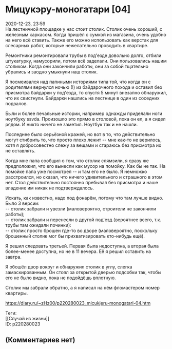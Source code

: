Мицукэру-моногатари [04]
========================

  
2020-12-23, 23:59  
 На лестничной площадке у нас стоит столик. Столик очень хороший, с железным каркасом. Когда пришёл с сумкой из магазина, очень удобно на него всё ставить. Также его можно использовать как верстак для слесарных работ, которые нежелательно проводить в квартире.   
   
 Ремонтники ремонтировали трубы в под'езде довольно долго, отбили штукатурку, намусорили, потом всё заделали. Они пользовались нашим столиком. Когда они закончили работы, они за собой тщательно убрались и заодно умыкнули наш столик.   
   
 Я посмеивался над папиными историями типа той, что когда он с родителями вернулся ночью (!) из байдарочного похода и оставил без присмотра байдарки у под'езда, то спустя 5 минут внезапно обнаружил, что их свистнули. Байдарки нашлись на лестнице в один из соседних подвалов.   
   
 Были и более печальные истории, например однажды приделали ноги ноутбуку ssvda. Произошло это прямо в столовой, пока он ел, а я сидел рядом. И никто ничего не заметил. Ноутбук так и не нашли.   
   
 Последнее было серьёзной кражей, но вот в то, что действительно могут стибрить то, что просто плохо лежит -- мне как-то не верилось, хотя я добросовестно слежу за вещами и стараюсь без присмотра их не оставлять.   
   
 Когда мне папа сообщил о том, что столик слямзили, я сразу же предположил, что его вынесли как мусор на помойку. Как бы не так. На помойке папа уже посмотрел -- и там его не было. Я немножко расстроился, но сказал, что ничего удивительного и страшного в этом нет. Стол действительно постоянно пребывал без присмотра и наше владение им никак не подтверждалось.   
   
 Искать, как известно, надо под фонарём, потому что там лучше видно. Было 3 версии:   
 -- столик забрали и увезли (маловероятно, строители не закончили работы);   
 -- столик забрали и перенесли в другой под'езд (вероятнее всего, т.к. трубы там ожидали починки):   
 -- столик просто брошен где-то во дворе (маловероятно, поскольку брошенный столик мог бы прихватизировать кто-нибудь ещё).   
   
 Я решил следовать третьей. Первая была недоступна, а вторая была более-менее доступна, но не в 11 вечера. Её я решил оставить на завтра.   
   
 Я обошёл двор вокруг и обнаружил столик в углу, слегка замаскированным. Он стоял за открытой дверью подсобки так, чтобы его не было видно, пока не подойдёшь вплотную.   
   
 Столик мы забрали обратно, а я написал на нём фломастером номер квартиры.   
  
<https://diary.ru/~zHz00/p220280023_micukjeru-monogatari-04.htm>  
  
Теги:  
[[Случай из жизни]]  
ID: p220280023  


(Комментариев нет)
------------------